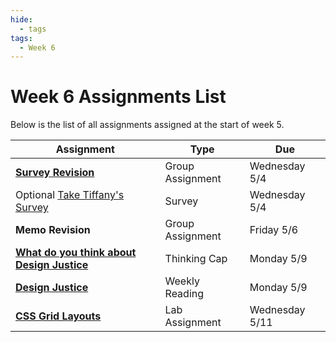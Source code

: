 ```yaml
---
hide:
  - tags
tags:
  - Week 6
---
```

# Week 6 Assignments List

Below is the list of all assignments assigned at the start of week 5.

|Assignment|Type|Due|
|-----------|----|---|
|[**Survey Revision**](https://forms.gle/8TU2Hj8o6J7UYjZ7A)|Group Assignment|Wednesday 5/4|
|Optional [Take Tiffany's Survey](https://docs.google.com/forms/d/e/1FAIpQLSewtp-AVsaftbC2Ie5ZR5K03XSJXib-2SgpmQwYPDB4eaIGyw/viewform)|Survey|Wednesday 5/4|
|**Memo Revision**|Group Assignment|Friday 5/6|
|[**What do you think about Design Justice**](thinking_cap.md)|Thinking Cap|Monday 5/9|
|[**Design Justice**](reading.md)|Weekly Reading|Monday 5/9|
|[**CSS Grid Layouts**](lab_assignment.md)|Lab Assignment|Wednesday 5/11|
